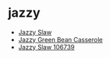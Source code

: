 # jazzy

 * [Jazzy Slaw](../../index/j/jazzy-slaw-106739.json)
 * [Jazzy Green Bean Casserole](../../index/j/jazzy-green-bean-casserole.json)
 * [Jazzy Slaw 106739](../../index/j/jazzy-slaw-106739.json)
